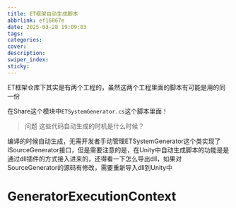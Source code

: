 ```yaml
---
title: ET框架自动生成脚本
abbrlink: ef16867e
date: 2025-03-28 19:09:03
tags:
categories:
cover:
description:
swiper_index:
sticky:
---
```


ET框架仓库下其实是有两个工程的，虽然这两个工程里面的脚本有可能是用的同一份

在Share这个模块中`ETSystemGenerator.cs`这个脚本里面！

> 问题 这些代码自动生成的时机是什么时候？

编译的时候自动生成，无需开发者手动管理ETSystemGenerator这个类实现了ISourceGenerator接口，但是需要注意的是，在Unity中自动生成脚本的功能是是通过dll插件的方式接入进来的，还得看一下怎么导出dll，如果对SourceGenerator的源码有修改，需要重新导入dll到Unity中


# GeneratorExecutionContext